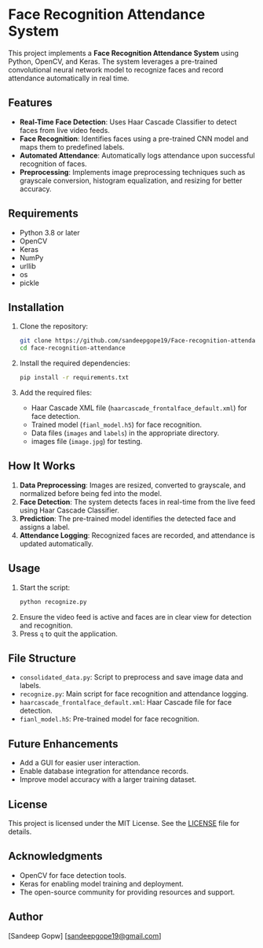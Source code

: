 # Face Recognition Attendance System

This project implements a **Face Recognition Attendance System** using Python, OpenCV, and Keras. The system leverages a pre-trained convolutional neural network model to recognize faces and record attendance automatically in real time.

## Features
- **Real-Time Face Detection**: Uses Haar Cascade Classifier to detect faces from live video feeds.
- **Face Recognition**: Identifies faces using a pre-trained CNN model and maps them to predefined labels.
- **Automated Attendance**: Automatically logs attendance upon successful recognition of faces.
- **Preprocessing**: Implements image preprocessing techniques such as grayscale conversion, histogram equalization, and resizing for better accuracy.

## Requirements
- Python 3.8 or later
- OpenCV
- Keras
- NumPy
- urllib
- os
- pickle

## Installation
1. Clone the repository:
   ```bash
   git clone https://github.com/sandeepgope19/Face-recognition-attendance-system
   cd face-recognition-attendance
   ```

2. Install the required dependencies:
   ```bash
   pip install -r requirements.txt
   ```

3. Add the required files:
   - Haar Cascade XML file (`haarcascade_frontalface_default.xml`) for face detection.
   - Trained model (`fianl_model.h5`) for face recognition.
   - Data files (`images` and `labels`) in the appropriate directory.
   - images file (`image.jpg`) for testing.

## How It Works
1. **Data Preprocessing**: Images are resized, converted to grayscale, and normalized before being fed into the model.
2. **Face Detection**: The system detects faces in real-time from the live feed using Haar Cascade Classifier.
3. **Prediction**: The pre-trained model identifies the detected face and assigns a label.
4. **Attendance Logging**: Recognized faces are recorded, and attendance is updated automatically.

## Usage
1. Start the script:
   ```bash
   python recognize.py
   ```
2. Ensure the video feed is active and faces are in clear view for detection and recognition.
3. Press `q` to quit the application.

## File Structure
- `consolidated_data.py`: Script to preprocess and save image data and labels.
- `recognize.py`: Main script for face recognition and attendance logging.
- `haarcascade_frontalface_default.xml`: Haar Cascade file for face detection.
- `fianl_model.h5`: Pre-trained model for face recognition.

## Future Enhancements
- Add a GUI for easier user interaction.
- Enable database integration for attendance records.
- Improve model accuracy with a larger training dataset.

## License
This project is licensed under the MIT License. See the [LICENSE](LICENSE) file for details.

## Acknowledgments
- OpenCV for face detection tools.
- Keras for enabling model training and deployment.
- The open-source community for providing resources and support.

## Author
[Sandeep Gopw]
[sandeepgope19@gmail.com]
